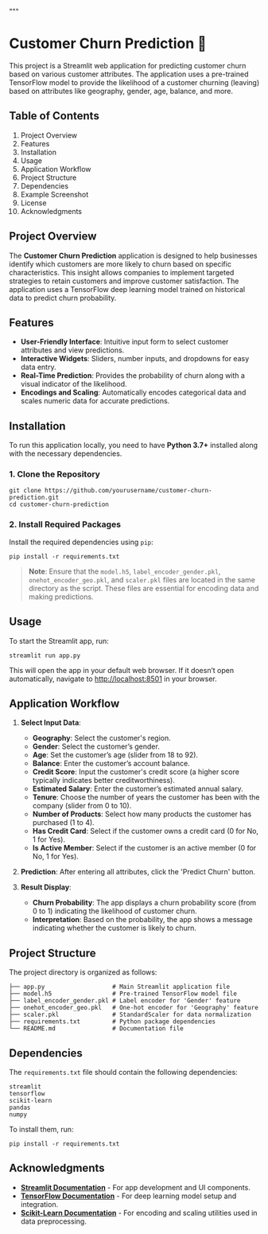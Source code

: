 """
# Customer Churn Prediction 🔮

This project is a Streamlit web application for predicting customer churn based on various customer attributes. The application uses a pre-trained TensorFlow model to provide the likelihood of a customer churning (leaving) based on attributes like geography, gender, age, balance, and more.

## Table of Contents
1. Project Overview
2. Features
3. Installation
4. Usage
5. Application Workflow
6. Project Structure
7. Dependencies
8. Example Screenshot
9. License
10. Acknowledgments

## Project Overview
The **Customer Churn Prediction** application is designed to help businesses identify which customers are more likely to churn based on specific characteristics. This insight allows companies to implement targeted strategies to retain customers and improve customer satisfaction. The application uses a TensorFlow deep learning model trained on historical data to predict churn probability.

## Features
- **User-Friendly Interface**: Intuitive input form to select customer attributes and view predictions.
- **Interactive Widgets**: Sliders, number inputs, and dropdowns for easy data entry.
- **Real-Time Prediction**: Provides the probability of churn along with a visual indicator of the likelihood.
- **Encodings and Scaling**: Automatically encodes categorical data and scales numeric data for accurate predictions.

## Installation

To run this application locally, you need to have **Python 3.7+** installed along with the necessary dependencies.

### 1. Clone the Repository

    git clone https://github.com/yourusername/customer-churn-prediction.git
    cd customer-churn-prediction

### 2. Install Required Packages

Install the required dependencies using `pip`:

    pip install -r requirements.txt

> **Note**: Ensure that the `model.h5`, `label_encoder_gender.pkl`, `onehot_encoder_geo.pkl`, and `scaler.pkl` files are located in the same directory as the script. These files are essential for encoding data and making predictions.

## Usage

To start the Streamlit app, run:

    streamlit run app.py

This will open the app in your default web browser. If it doesn’t open automatically, navigate to [http://localhost:8501](http://localhost:8501) in your browser.

## Application Workflow

1. **Select Input Data**:
   - **Geography**: Select the customer's region.
   - **Gender**: Select the customer’s gender.
   - **Age**: Set the customer’s age (slider from 18 to 92).
   - **Balance**: Enter the customer’s account balance.
   - **Credit Score**: Input the customer's credit score (a higher score typically indicates better creditworthiness).
   - **Estimated Salary**: Enter the customer’s estimated annual salary.
   - **Tenure**: Choose the number of years the customer has been with the company (slider from 0 to 10).
   - **Number of Products**: Select how many products the customer has purchased (1 to 4).
   - **Has Credit Card**: Select if the customer owns a credit card (0 for No, 1 for Yes).
   - **Is Active Member**: Select if the customer is an active member (0 for No, 1 for Yes).

2. **Prediction**: After entering all attributes, click the 'Predict Churn' button.

3. **Result Display**:
   - **Churn Probability**: The app displays a churn probability score (from 0 to 1) indicating the likelihood of customer churn.
   - **Interpretation**: Based on the probability, the app shows a message indicating whether the customer is likely to churn.

## Project Structure

The project directory is organized as follows:

    ├── app.py                   # Main Streamlit application file
    ├── model.h5                 # Pre-trained TensorFlow model file
    ├── label_encoder_gender.pkl # Label encoder for 'Gender' feature
    ├── onehot_encoder_geo.pkl   # One-hot encoder for 'Geography' feature
    ├── scaler.pkl               # StandardScaler for data normalization
    ├── requirements.txt         # Python package dependencies
    └── README.md                # Documentation file

## Dependencies

The `requirements.txt` file should contain the following dependencies:

    streamlit
    tensorflow
    scikit-learn
    pandas
    numpy

To install them, run:

    pip install -r requirements.txt

## Acknowledgments

- **[Streamlit Documentation](https://docs.streamlit.io/)** - For app development and UI components.
- **[TensorFlow Documentation](https://www.tensorflow.org/api_docs)** - For deep learning model setup and integration.
- **[Scikit-Learn Documentation](https://scikit-learn.org/stable/documentation.html)** - For encoding and scaling utilities used in data preprocessing.


